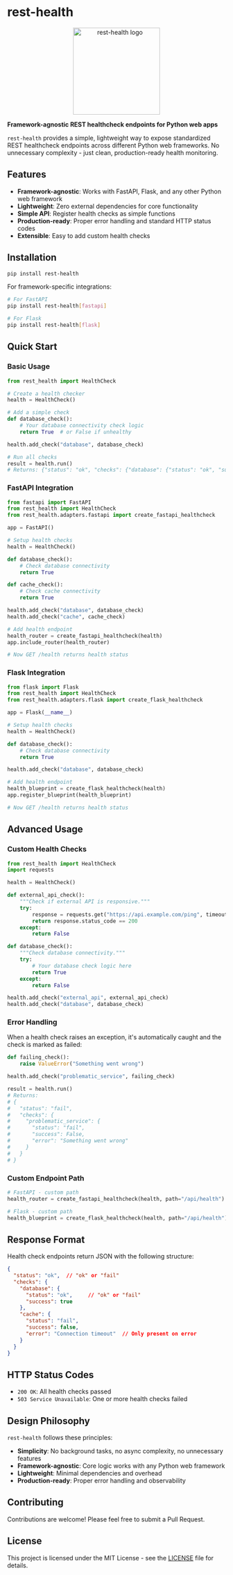 # rest-health

<div align="center">
  <img src="./assets/rest-health-logo.png" alt="rest-health logo" width="200">
</div>

**Framework-agnostic REST healthcheck endpoints for Python web apps**

`rest-health` provides a simple, lightweight way to expose standardized REST healthcheck endpoints across different Python web frameworks. No unnecessary complexity - just clean, production-ready health monitoring.

## Features

- **Framework-agnostic**: Works with FastAPI, Flask, and any other Python web framework
- **Lightweight**: Zero external dependencies for core functionality
- **Simple API**: Register health checks as simple functions
- **Production-ready**: Proper error handling and standard HTTP status codes
- **Extensible**: Easy to add custom health checks

## Installation

```bash
pip install rest-health
```

For framework-specific integrations:

```bash
# For FastAPI
pip install rest-health[fastapi]

# For Flask
pip install rest-health[flask]
```

## Quick Start

### Basic Usage

```python
from rest_health import HealthCheck

# Create a health checker
health = HealthCheck()

# Add a simple check
def database_check():
    # Your database connectivity check logic
    return True  # or False if unhealthy

health.add_check("database", database_check)

# Run all checks
result = health.run()
# Returns: {"status": "ok", "checks": {"database": {"status": "ok", "success": True}}}
```

### FastAPI Integration

```python
from fastapi import FastAPI
from rest_health import HealthCheck
from rest_health.adapters.fastapi import create_fastapi_healthcheck

app = FastAPI()

# Setup health checks
health = HealthCheck()

def database_check():
    # Check database connectivity
    return True

def cache_check():
    # Check cache connectivity  
    return True

health.add_check("database", database_check)
health.add_check("cache", cache_check)

# Add health endpoint
health_router = create_fastapi_healthcheck(health)
app.include_router(health_router)

# Now GET /health returns health status
```

### Flask Integration

```python
from flask import Flask
from rest_health import HealthCheck
from rest_health.adapters.flask import create_flask_healthcheck

app = Flask(__name__)

# Setup health checks
health = HealthCheck()

def database_check():
    # Check database connectivity
    return True

health.add_check("database", database_check)

# Add health endpoint
health_blueprint = create_flask_healthcheck(health)
app.register_blueprint(health_blueprint)

# Now GET /health returns health status
```

## Advanced Usage

### Custom Health Checks

```python
from rest_health import HealthCheck
import requests

health = HealthCheck()

def external_api_check():
    """Check if external API is responsive."""
    try:
        response = requests.get("https://api.example.com/ping", timeout=5)
        return response.status_code == 200
    except:
        return False

def database_check():
    """Check database connectivity."""
    try:
        # Your database check logic here
        return True
    except:
        return False

health.add_check("external_api", external_api_check)
health.add_check("database", database_check)
```

### Error Handling

When a health check raises an exception, it's automatically caught and the check is marked as failed:

```python
def failing_check():
    raise ValueError("Something went wrong")

health.add_check("problematic_service", failing_check)

result = health.run()
# Returns:
# {
#   "status": "fail",
#   "checks": {
#     "problematic_service": {
#       "status": "fail",
#       "success": False,
#       "error": "Something went wrong"
#     }
#   }
# }
```

### Custom Endpoint Path

```python
# FastAPI - custom path
health_router = create_fastapi_healthcheck(health, path="/api/health")

# Flask - custom path  
health_blueprint = create_flask_healthcheck(health, path="/api/health")
```

## Response Format

Health check endpoints return JSON with the following structure:

```json
{
  "status": "ok",  // "ok" or "fail"
  "checks": {
    "database": {
      "status": "ok",     // "ok" or "fail"
      "success": true
    },
    "cache": {
      "status": "fail",
      "success": false,
      "error": "Connection timeout"  // Only present on error
    }
  }
}
```

## HTTP Status Codes

- `200 OK`: All health checks passed
- `503 Service Unavailable`: One or more health checks failed

## Design Philosophy

`rest-health` follows these principles:

- **Simplicity**: No background tasks, no async complexity, no unnecessary features
- **Framework-agnostic**: Core logic works with any Python web framework
- **Lightweight**: Minimal dependencies and overhead
- **Production-ready**: Proper error handling and observability

## Contributing

Contributions are welcome! Please feel free to submit a Pull Request.

## License

This project is licensed under the MIT License - see the [LICENSE](LICENSE) file for details.
